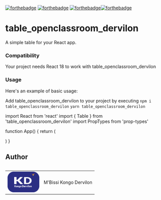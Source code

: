 [![forthebadge](https://forthebadge.com/images/badges/cc-0.svg)](https://forthebadge.com) [![forthebadge](https://forthebadge.com/images/badges/made-with-javascript.svg)](https://forthebadge.com) [![forthebadge](https://forthebadge.com/images/badges/uses-css.svg)](https://forthebadge.com)[![forthebadge](https://forthebadge.com/images/badges/uses-git.svg)](https://forthebadge.com)

# table_openclassroom_dervilon
A simple table for your React app.

### Compatibility
Your project needs React 18 to work with table_openclassroom_dervilon


### Usage
Here's an example of basic usage:

Add table_openclassroom_dervilon to your project by executing 
`npm i table_openclassroom_dervilon`
`yarn table_openclassroom_dervilon`


import React from 'react'
import { Table } from 'table_openclassroom_dervilon'
import PropTypes from 'prop-types'

function App() {
  return (
    <div>
      <Table data={dataList} labels={labels} numberOfItemsByPage={10} />
    </div>
  )
}

## Author
<table>
  <tr>
    <td>
      <img src="./src//assets/Favicon.png" width="100">
    </td>
    <td>
      M'Bissi Kongo Dervilon
    </td>
  </tr>
</table>
